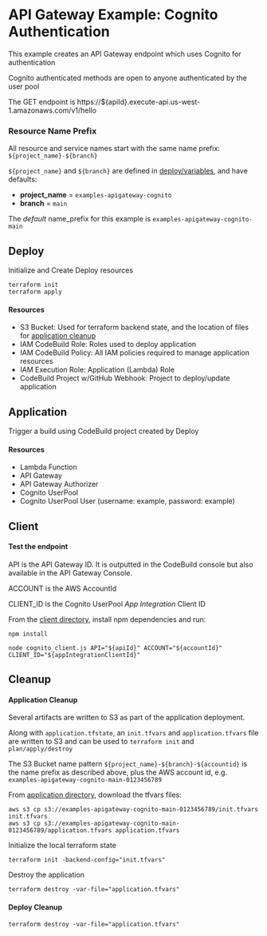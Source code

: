 # API Gateway Example: Cognito Authentication

This example creates an API Gateway endpoint which uses Cognito for authentication

Cognito authenticated methods are open to anyone authenticated by the user pool

The GET endpoint is https://${apiId}.execute-api.us-west-1.amazonaws.com/v1/hello

### Resource Name Prefix
All resource and service names start with the same name prefix: `${project_name}-${branch}`

`${project_name}` and `${branch}` are defined in [deploy/variables](deploy/variables.tf), and have defaults:
- **project_name** = `examples-apigateway-cognito`
- **branch** = `main`

The _default_ name_prefix for this example is `examples-apigateway-cognito-main`

## Deploy 

Initialize and Create Deploy resources
```shell
terraform init
terraform apply
```

#### Resources
* S3 Bucket: Used for terraform backend state, and the location of files for [application cleanup](#application-cleanup)
* IAM CodeBuild Role: Roles used to deploy application
* IAM CodeBuild Policy: All IAM policies required to manage application resources
* IAM Execution Role: Application (Lambda) Role  
* CodeBuild Project w/GitHub Webhook: Project to deploy/update application

## Application 

Trigger a build using CodeBuild project created by Deploy

#### Resources

* Lambda Function
* API Gateway
* API Gateway Authorizer
* Cognito UserPool
* Cognito UserPool User (username: example, password: example)

## Client

#### Test the endpoint

API is the API Gateway ID. It is outputted in the CodeBuild console but also available in the API Gateway Console.

ACCOUNT is the AWS AccountId

CLIENT_ID is the Cognito UserPool _App Integration_ Client ID

From the [client directory](client), install npm dependencies and run:
```shell
npm install

node cognito_client.js API="${apiId}" ACCOUNT="${accountId}" CLIENT_ID="${appIntegrationClientId}"
```

## Cleanup

#### Application Cleanup

Several artifacts are written to S3 as part of the application deployment.

Along with `application.tfstate`, an `init.tfvars` and `application.tfvars` file are written to S3 and can be used to `terraform init` and `plan/apply/destroy`

The S3 Bucket name pattern `${project_name}-${branch}-${accountid}` is the name prefix as described above, plus the AWS account id, e.g. `examples-apigateway-cognito-main-0123456789`

From [application directory](application), download the tfvars files:
```shell
aws s3 cp s3://examples-apigateway-cognito-main-0123456789/init.tfvars init.tfvars
aws s3 cp s3://examples-apigateway-cognito-main-0123456789/application.tfvars application.tfvars
```

Initialize the local terraform state
```shell
terraform init -backend-config="init.tfvars"
```

Destroy the application
```shell
terraform destroy -var-file="application.tfvars"
```

#### Deploy Cleanup

```shell
terraform destroy -var-file="application.tfvars"
```


<!--
```shell
    cd code/terraform
    aws s3 cp s3://terraform-examples-aws-apigateway/terraform-examples-aws-apigateway-cognito-main/init.tfvars init.tfvars
    aws s3 cp s3://terraform-examples-aws-apigateway/terraform-examples-aws-apigateway-cognito-main/application.tfvars application.tfvars
    terraform init -backend-config="init.tfvars" 
    terraform destroy -var-file="application.tfvars"
```


```shell
curl -X GET  https://dtugrb3ww2.execute-api.us-west-1.amazonaws.com/v1/hello  -H 'Content-Type: application/json' && echo ""
```
```json
{"message":"Unauthorized"}
```

https://docs.aws.amazon.com/cognito/latest/developerguide/token-endpoint.html

```shell
#base64(client_id:client_secret)
#base64(example:example) => 'ZXhhbXBsZTpleGFtcGxl'
#curl -X POST  'https://auth.demo.yegorius.com/oauth2/token?grant_type=client_credentials'  -H 'Authorization: Basic base64(client_id:client_secret)'  -H 'Content-Type: application/x-www-form-urlencoded'   && echo ""
curl -X POST -H "Authorization: Basic ZXhhbXBsZTpleGFtcGxl" -H "Content-Type: application/x-www-form-urlencoded" "https://terraform-examples.auth.us-west-1.amazoncognito.com/oauth2/token?grant_type=client_credentials"  
curl -X POST -H "Authorization: Basic base64(example:example)" -H "Content-Type: application/x-www-form-urlencoded" "https://terraform-examples.auth.us-west-1.amazoncognito.com/oauth2/token?grant_type=client_credentials"


curl -X POST "https://terraform-examples.auth.us-west-1.amazoncognito.com/oauth2/token?grant_type=client_credentials" -H "Authorization: Basic ZXhhbXBsZTpleGFtcGxl"
```
-->